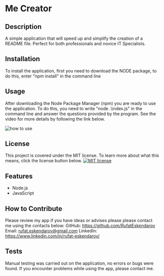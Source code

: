 # Me Creator

## Description

A simple application that will speed up and simplify the creation of a README file. Perfect for both professionals and novice IT Specialists.

## Installation

To install the application, first you need to download the NODE package, to do this, enter "npm install" in the command line

## Usage

After downloading the Node Package Manager (npm) you are ready to use the application. To do this, you need to write "node .\index.js" in the command line and answer the questions provided by the program.
See the video for more details by following the link below.

![how to use](https://drive.google.com/file/d/1O7JPHl10pMdPE7uqEmME8xEOrSfcaHzC/view)

## License

This project is covered under the MIT license. To learn more about what this means, click the license button below.
[![MIT license](https://img.shields.io/badge/License-MIT-blue.svg)](https://lbesson.mit-license.org/)

## Features

- Node.js
- JavaScript

## How to Contribute

Please review my app if you have ideas or advises please please contact me using the contacts below:
GitHub: https://github.com/RufatEskendarov
Email: rufat.eskendarov@gmail.com
LinkedIn: https://www.linkedin.com/in/rufat-eskendarov/

## Tests

Manual testing was carried out on the application, no errors or bugs were found. If you encounter problems while using the app, please contact me.
